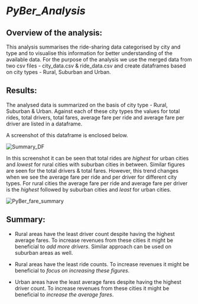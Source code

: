 # _PyBer_Analysis_

## Overview of the analysis:

This analysis summarises the ride-sharing data categorised by city and type and to visualise this information for better understanding of the available data. For the purpose of the analysis we use the merged data from two csv files - city_data.csv & ride_data.csv and create dataframes based on city types - Rural, Suburban and Urban.


## Results:

The analysed data is summarized on the basis of city type - Rural, Suburban & Urban. Against each of these city types the values for total rides, total drivers, total fares, average fare per ride and average fare per driver are listed in a dataframe.

A screenshot of this dataframe is enclosed below.

![Summary_DF](https://user-images.githubusercontent.com/104603128/172955181-099f44d2-95a3-4e15-af5b-59a5425b4985.JPG)

In this screenshot it can be seen that total rides are *highest* for urban cities and *lowest* for rural cities with suburban cities in between. Similar figures are seen for the total drivers & total fares. However, this trend changes when we see the average fare per ride and per driver for different city types. For rural cities the average fare per ride and average fare per driver is the *highest* followed by suburban cities and *least* for urban cities.


![PyBer_fare_summary](https://user-images.githubusercontent.com/104603128/172954967-afe61593-dfcb-40ea-be71-c66fe42183eb.png)

## Summary:

* Rural areas have the least driver count despite having the highest average fares. To increase revenues from these cities it might be beneficial to _add more drivers_. Similar approach can be used on suburban areas as well.

* Rural areas have the least ride counts. To increase revenues it might be beneficial to _focus on increasing these figures_.

* Urban areas have the least average fares despite having the highest driver count. To increase revenues from these cities it might be beneficial to _increase the average fares_. 
